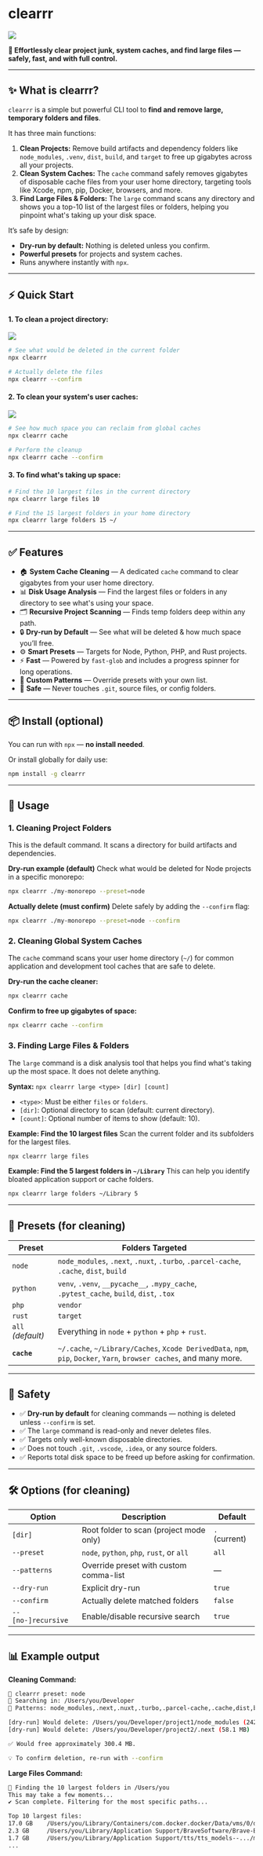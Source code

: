 # clearrr

<img src="https://raw.githubusercontent.com/aaurelions/clearrr/refs/heads/main/banner.png">

**🧹 Effortlessly clear project junk, system caches, and find large files — safely, fast, and with full control.**

---

## ✨ What is clearrr?

`clearrr` is a simple but powerful CLI tool to **find and remove large, temporary folders and files**.

It has three main functions:

1.  **Clean Projects:** Remove build artifacts and dependency folders like `node_modules`, `.venv`, `dist`, `build`, and `target` to free up gigabytes across all your projects.
2.  **Clean System Caches:** The `cache` command safely removes gigabytes of disposable cache files from your user home directory, targeting tools like Xcode, npm, pip, Docker, browsers, and more.
3.  **Find Large Files & Folders:** The `large` command scans any directory and shows you a top-10 list of the largest files or folders, helping you pinpoint what's taking up your disk space.

It’s safe by design:

- **Dry-run by default:** Nothing is deleted unless you confirm.
- **Powerful presets** for projects and system caches.
- Runs anywhere instantly with `npx`.

---

## ⚡️ Quick Start

#### 1. To clean a project directory:

<img src="https://raw.githubusercontent.com/aaurelions/clearrr/refs/heads/main/screenshot.png">

```bash
# See what would be deleted in the current folder
npx clearrr

# Actually delete the files
npx clearrr --confirm
```

#### 2. To clean your system's user caches:

<img src="https://raw.githubusercontent.com/aaurelions/clearrr/refs/heads/main/screenshot2.png">

```bash
# See how much space you can reclaim from global caches
npx clearrr cache

# Perform the cleanup
npx clearrr cache --confirm
```

#### 3. To find what's taking up space:

```bash
# Find the 10 largest files in the current directory
npx clearrr large files 10

# Find the 15 largest folders in your home directory
npx clearrr large folders 15 ~/
```

---

## ✅ Features

- 🏠 **System Cache Cleaning** — A dedicated `cache` command to clear gigabytes from your user home directory.
- 📊 **Disk Usage Analysis** — Find the largest files or folders in any directory to see what's using your space.
- 🗂️ **Recursive Project Scanning** — Finds temp folders deep within any path.
- 🔒 **Dry-run by Default** — See what will be deleted & how much space you’ll free.
- ⚙️ **Smart Presets** — Targets for Node, Python, PHP, and Rust projects.
- ⚡️ **Fast** — Powered by `fast-glob` and includes a progress spinner for long operations.
- 🧩 **Custom Patterns** — Override presets with your own list.
- 🧹 **Safe** — Never touches `.git`, source files, or config folders.

---

## 📦 Install (optional)

You can run with `npx` — **no install needed**.

Or install globally for daily use:

```bash
npm install -g clearrr
```

---

## 🏁 Usage

### 1. Cleaning Project Folders

This is the default command. It scans a directory for build artifacts and dependencies.

**Dry-run example (default)**
Check what would be deleted for Node projects in a specific monorepo:

```bash
npx clearrr ./my-monorepo --preset=node
```

**Actually delete (must confirm)**
Delete safely by adding the `--confirm` flag:

```bash
npx clearrr ./my-monorepo --preset=node --confirm
```

### 2. Cleaning Global System Caches

The `cache` command scans your user home directory (`~/`) for common application and development tool caches that are safe to delete.

**Dry-run the cache cleaner:**

```bash
npx clearrr cache
```

**Confirm to free up gigabytes of space:**

```bash
npx clearrr cache --confirm
```

### 3. Finding Large Files & Folders

The `large` command is a disk analysis tool that helps you find what's taking up the most space. It does not delete anything.

**Syntax:** `npx clearrr large <type> [dir] [count]`

- `<type>`: Must be either `files` or `folders`.
- `[dir]`: Optional directory to scan (default: current directory).
- `[count]`: Optional number of items to show (default: 10).

**Example: Find the 10 largest files**
Scan the current folder and its subfolders for the largest files.

```bash
npx clearrr large files
```

**Example: Find the 5 largest folders in `~/Library`**
This can help you identify bloated application support or cache folders.

```bash
npx clearrr large folders ~/Library 5
```

---

## 📁 Presets (for cleaning)

| Preset            | Folders Targeted                                                                                                      |
| ----------------- | --------------------------------------------------------------------------------------------------------------------- |
| `node`            | `node_modules`, `.next`, `.nuxt`, `.turbo`, `.parcel-cache`, `.cache`, `dist`, `build`                                |
| `python`          | `venv`, `.venv`, `__pycache__`, `.mypy_cache`, `.pytest_cache`, `build`, `dist`, `.tox`                               |
| `php`             | `vendor`                                                                                                              |
| `rust`            | `target`                                                                                                              |
| `all` _(default)_ | Everything in `node` + `python` + `php` + `rust`.                                                                     |
| **`cache`**       | `~/.cache`, `~/Library/Caches`, `Xcode DerivedData`, `npm`, `pip`, `Docker`, `Yarn`, `browser caches`, and many more. |

---

## 🧯 Safety

- ✅ **Dry-run by default** for cleaning commands — nothing is deleted unless `--confirm` is set.
- ✅ The `large` command is read-only and never deletes files.
- ✅ Targets only well-known disposable directories.
- ✅ Does not touch `.git`, `.vscode`, `.idea`, or any source folders.
- ✅ Reports total disk space to be freed up before asking for confirmation.

---

## 🛠️ Options (for cleaning)

| Option             | Description                               | Default       |
| ------------------ | ----------------------------------------- | ------------- |
| `[dir]`            | Root folder to scan (project mode only)   | `.` (current) |
| `--preset`         | `node`, `python`, `php`, `rust`, or `all` | `all`         |
| `--patterns`       | Override preset with custom comma-list    | —             |
| `--dry-run`        | Explicit dry-run                          | `true`        |
| `--confirm`        | Actually delete matched folders           | `false`       |
| `--[no-]recursive` | Enable/disable recursive search           | `true`        |

---

## 📊 Example output

**Cleaning Command:**

```bash
🧹 clearrr preset: node
📂 Searching in: /Users/you/Developer
🧩 Patterns: node_modules,.next,.nuxt,.turbo,.parcel-cache,.cache,dist,build

[dry-run] Would delete: /Users/you/Developer/project1/node_modules (242.3 MB)
[dry-run] Would delete: /Users/you/Developer/project2/.next (58.1 MB)

✅ Would free approximately 300.4 MB.

💡 To confirm deletion, re-run with --confirm
```

**Large Files Command:**

```bash
🔎 Finding the 10 largest folders in /Users/you
This may take a few moments...
✔ Scan complete. Filtering for the most specific paths...

Top 10 largest files:
17.0 GB    /Users/you/Library/Containers/com.docker.docker/Data/vms/0/data/Docker.raw
2.3 GB     /Users/you/Library/Application Support/BraveSoftware/Brave-Browser/Default/Favicons
1.7 GB     /Users/you/Library/Application Support/tts/tts_models--.../model.pth
...
```
